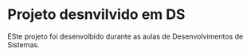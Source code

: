 # Projeto desnvilvido em DS

ESte projeto foi desenvolbido durante as aulas de Desenvolvimentos de Sistemas.